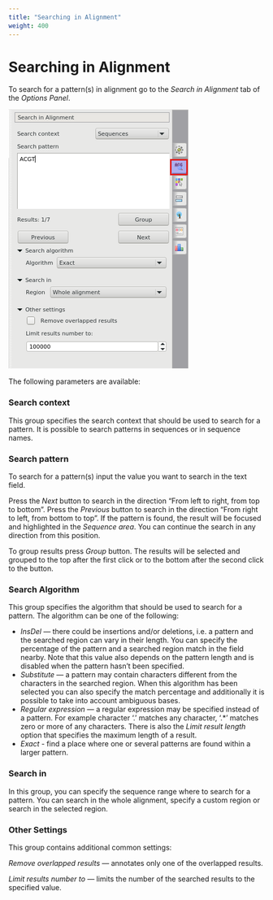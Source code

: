 ```yaml
---
title: "Searching in Alignment"
weight: 400
---
```



# Searching in Alignment

To search for a pattern(s) in alignment go to the _Search in Alignment_ tab of the _Options Panel_.


![](/images/65929651/65929652.png)

The following parameters are available:

### Search context

This group specifies the search context that should be used to search for a pattern. It is possible to search patterns in sequences or in sequence names.

### Search pattern

To search for a pattern(s) input the value you want to search in the text field.

Press the _Next_ button to search in the direction “From left to right, from top to bottom”. Press the _Previous_ button to search in the direction “From right to left, from bottom to top”. If the pattern is found, the result will be focused and highlighted in the _Sequence area_. You can continue the search in any direction from this position.

To group results press _Group_ button. The results will be selected and grouped to the top after the first click or to the bottom after the second click to the button.

### Search Algorithm

This group specifies the algorithm that should be used to search for a pattern. The algorithm can be one of the following:

*   _InsDel_ — there could be insertions and/or deletions, i.e. a pattern and the searched region can vary in their length. You can specify the percentage of the pattern and a searched region match in the field nearby. Note that this value also depends on the pattern length and is disabled when the pattern hasn’t been specified.
*   _Substitute_ — a pattern may contain characters different from the characters in the searched region. When this algorithm has been selected you can also specify the match percentage and additionally it is possible to take into account ambiguous bases.
*   _Regular expression_ — a regular expression may be specified instead of a pattern. For example character ‘.’ matches any character, ‘.\*’ matches zero or more of any characters. There is also the _Limit result length_ option that specifies the maximum length of a result.
*   _Exact_ \- find a place where one or several patterns are found within a larger pattern.

### Search in

In this group, you can specify the sequence range where to search for a pattern. You can search in the whole alignment, specify a custom region or search in the selected region.

### Other Settings

This group contains additional common settings:

_Remove overlapped results_ — annotates only one of the overlapped results.

_Limit results number to_ — limits the number of the searched results to the specified value.
